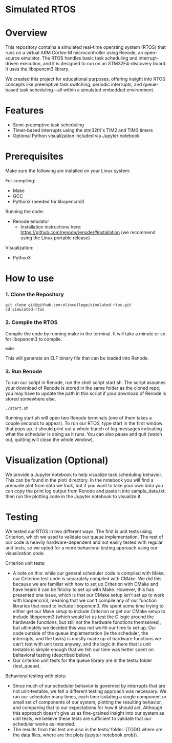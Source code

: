 # Simulated RTOS

# Overview

This repository contains a simulated real-time operating system (RTOS) that runs on a virtual ARM Cortex-M microcontroller using Renode, an open-source emulator. The RTOS handles basic task scheduling and interrupt-driven execution, and it is designed to run on an STM32F4-discovery board. It uses the libopencm3 library.

We created this project for educational purposes, offering insight into RTOS concepts like preemptive task switching, periodic interrupts, and queue-based task scheduling—all within a simulated embedded environment.

# Features

- Semi-preemptive task scheduling
- Timer-based interrupts using the stm32f4's TIM2 and TIM3 timers
- Optional Python visualization included via Jupyter notebook

# Prerequisites

Make sure the following are installed on your Linux system:

For compiling:
- Make
- GCC
- Python3 (needed for libopencm3)

Running the code:
- Renode emulator
    - Installation instructions here: https://github.com/renode/renode/#installation (we recommend using the Linux portable release)

Visualization:
- Python3

# How to use

### 1. Clone the Repository

```
git clone git@github.com:olincollege/simulated-rtos.git
cd simulated-rtos
```

### 2. Compile the RTOS

Compile the code by running make in the terminal. It will take a minute or so for libopencm3 to compile.
```
make
```
This will generate an ELF binary file that can be loaded into Renode.

### 3. Run Renode

To run our script in Renode, run the shell script start.sh. The script assumes your download of Renode is stored in the same folder as the cloned repo; you may have to update the path in this script if your download of Renode is stored somewhere else.

```
./start.sh
```

Running start.sh will open two Renode terminals (one of them takes a couple seconds to appear). To run our RTOS, type start in the first window that pops up. It should print out a whole bunch of log messages indicating what the scheduler is doing as it runs. You can also pause and quit (watch out, quitting will close the whole window).

# Visualization (Optional)

We provide a Jupyter notebook to help visualize task scheduling behavior. This can be found in the plot/ directory. In the notebook you will find a premade plot from data we took, but if you want to take your own data you can copy the print log output from Renode and paste it into sample_data.txt, then run the plotting code in the Jupyter notebook to visualize it.

# Testing

We tested our RTOS in two different ways. The first is unit tests using Criterion, which we used to validate our queue implementation. The rest of our code is heavily hardware-dependent and not easily tested with regular unit tests, so we opted for a more behavioral testing approach using our visualization code.

Criterion unit tests:
- A note on this: while our general scheduler code is compiled with Make, our Criterion test code is separately compiled with CMake. We did this because we are familiar with how to set up Criterion with CMake and have heard it can be finicky to set up with Make. However, this has presented one issue, which is that our CMake setup isn't set up to work with libopencm3, meaning that we can't compile any of our function libraries that need to include libopencm3. We spent some time trying to either get our Make setup to include Criterion or get our CMake setup to include libopencm3 (which would let us test the C logic around the hardwarde functions, but still not the hardware functions themselves), but ultimately we decided this was not worth our time to set up. Our code outside of the queue implementation (ie the scheduler, the interrupts, and the tasks) is mostly made up of hardware functions we can't test with unit tests anyway, and the logic in there that is unit testable is simple enough that we felt our time was better spent on behavioral testing (described below).
- Our criterion unit tests for the queue library are in the tests/ folder (test_queue).

Behavioral testing with plots:
- Since much of our scheduler behavior is governed by interrupts that are not unit-testable, we felt a different testing approach was necessary. We ran our scheduler many times, each time isolating a single component or small set of components of our system, plotting the resulting behavior, and comparing that to our expectations for how it should act. Although this approach doesn't give us as fine-grained insight into our system as unit tests, we believe these tests are sufficient to validate that our scheduler works as intended.
- The results from this test are also in the tests/ folder. {TODO where are the data files, where are the plots (jupyter notebook prob)}.
